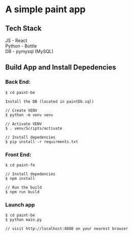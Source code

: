 # A simple paint app

## Tech Stack

JS - React<br>
Python - Bottle<br>
DB - pymysql (MySQL)<br>

## Build App and Install Depedencies
### Back End:
```
$ cd paint-be

Install the DB (located in paintDb.sql)

// Create VENV 
$ python -m venv venv

// Activate VENV
$ . venv/Scripts/activate

// Install depedencies
$ pip install -r requirments.txt
```
### Front End:
```
$ cd paint-fe

// Install depedencies
$ npm install

// Run the build
$ npm run build
```

### Launch app
```
$ cd paint-be
$ python main.py

// visit http://localhost:8080 on your nearest browser
```
